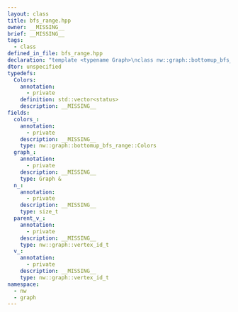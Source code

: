 ```yaml
---
layout: class
title: bfs_range.hpp
owner: __MISSING__
brief: __MISSING__
tags:
  - class
defined_in_file: bfs_range.hpp
declaration: "template <typename Graph>\nclass nw::graph::bottomup_bfs_range;"
dtor: unspecified
typedefs:
  Colors:
    annotation:
      - private
    definition: std::vector<status>
    description: __MISSING__
fields:
  colors_:
    annotation:
      - private
    description: __MISSING__
    type: nw::graph::bottomup_bfs_range::Colors
  graph_:
    annotation:
      - private
    description: __MISSING__
    type: Graph &
  n_:
    annotation:
      - private
    description: __MISSING__
    type: size_t
  parent_v_:
    annotation:
      - private
    description: __MISSING__
    type: nw::graph::vertex_id_t
  v_:
    annotation:
      - private
    description: __MISSING__
    type: nw::graph::vertex_id_t
namespace:
  - nw
  - graph
---
```

